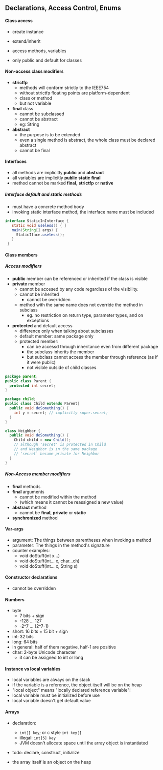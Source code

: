 ## Declarations, Access Control, Enums

#### Class access
* create instance
* extend/inherit
* access methods, variables

* only public and default for classes
#### Non-access class modifiers
* **strictfp**
  * methods will conform strictly to the IEEE754
  * without strictfp floating points are platform-dependent
  * class or method
  * but not variable
* **final** class
  * cannot be subclassed
  * cannot be abstract
  * eg: String
* **abstract**
  * the purpose is to be extended
  * even a single method is abstract, the whole class must be declared abstract
  * cannot be final

#### Interfaces
* all methods are implicitly **public** and **abstract**
* all variables are implicitly **public** **static** **final**
* method cannot be marked **final**, **strictfp** or **native**

##### Interface **default** and **static** methods
* must have a concrete method body
* invoking static interface method, the interface name must be included
```java
interface StaticInInterface {
   static void useless() { }
   main(String[] args) {
     StaticIface.useless();
   }
 }
```

#### Class members
##### Access modifiers
* **public** member can be referenced or inherited if the class is visible
* **private** member
  * cannot be accesed by any code regardless of the visibility.
  * cannot be inherited
    * cannot be overridden
  * method with the same name does not override the method in subclass
    * eg. no restriction on return type, parameter types, and on exceptions
* **protected** and default access
  * difference only when talking about subclasses
  * default member: same package only
  * protected member:
    * can be accessd through inheritance even from different package
    * the subclass inherits the member
    * but subclass cannot access the member through reference (as if it were public)
    * not visible outside of child classes
```java
package parent;
public class Parent {
  protected int secret;
}
```
```java
package child;
public class Child extends Parent{ 
  public void doSomething() {
    int y = secret; // implicitly super.secret;
  } 
}

class Neighbor {
  public void doSomething() {
    Child child = new Child();
    // although 'secret' is protected in Child
    // and Neighbor is in the same package
    // 'secret' became private for Neighbor 
  }
}
```

##### Non-Access member modifiers
* **final** methods
* **final** arguments
  * cannot be modified within the method
  * (which means it cannot be reassigned a new value)
* **abstract** method
  * cannot be **final**, **private** or **static**
* **synchronized** method

#### Var-args
* argument: The things between parentheses when invoking a method
* parameter: The things in the method's signature
* counter examples:
  * void doStuff(int x...)
  * void doStuff(int... x, char...ch)
  * void doStuff(int... x, String s)

#### Constructor declarations
* cannot be overridden

#### Numbers
* byte
  * 7 bits + sign
  * -128 ... 127
  * -2^7 ... (2^7-1)
* short: 16 bits = 15 bit + sign
* int: 32 bits
* long: 64 bits
* in general: half of them negative, half-1 are positive
* char: 2-byte Unicode character
  * it can be assigned to int or long

#### Instance vs local variables
* local variables are always on the stack
* if the variable is a reference, the object itself will be on the heap
* "local object" means "locally declared reference variable"!
* local variable must be initialized before use
* local variable doesn't get default value

#### Arrays
* declaration:
  * `int[] key`; or c style `int key[]`
  * illegal: `int[5] key`
  * JVM doesn't allocate space until the array object is instantiated 

  
* todo: declare, construct, initialize
* the array itself is an object on the heap

